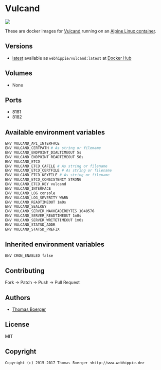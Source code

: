 # Vulcand

[![](https://images.microbadger.com/badges/image/webhippie/vulcand.svg)](https://microbadger.com/images/webhippie/vulcand "Get your own image badge on microbadger.com")

These are docker images for [Vulcand](https://github.com/mailgun/vulcand) running on an [Alpine Linux container](https://registry.hub.docker.com/u/webhippie/alpine/).


## Versions

* [latest](https://github.com/dockhippie/vulcand/tree/master) available as ```webhippie/vulcand:latest``` at [Docker Hub](https://registry.hub.docker.com/u/webhippie/vulcand/)


## Volumes

* None


## Ports

* 8181
* 8182


## Available environment variables

```bash
ENV VULCAND_API_INTERFACE
ENV VULCAND_CERTPATH # As string or filename
ENV VULCAND_ENDPOINT_DIALTIMEOUT 5s
ENV VULCAND_ENDPOINT_READTIMEOUT 50s
ENV VULCAND_ETCD
ENV VULCAND_ETCD_CAFILE # As string or filename
ENV VULCAND_ETCD_CERTFILE # As string or filename
ENV VULCAND_ETCD_KEYFILE # As string or filename
ENV VULCAND_ETCD_CONSISTENCY STRONG
ENV VULCAND_ETCD_KEY vulcand
ENV VULCAND_INTERFACE
ENV VULCAND_LOG console
ENV VULCAND_LOG_SEVERITY WARN
ENV VULCAND_READTIMEOUT 1m0s
ENV VULCAND_SEALKEY
ENV VULCAND_SERVER_MAXHEADERBYTES 1048576
ENV VULCAND_SERVER_READTIMEOUT 1m0s
ENV VULCAND_SERVER_WRITETIMEOUT 1m0s
ENV VULCAND_STATSD_ADDR
ENV VULCAND_STATSD_PREFIX
```


## Inherited environment variables

```bash
ENV CRON_ENABLED false
```


## Contributing

Fork -> Patch -> Push -> Pull Request


## Authors

* [Thomas Boerger](https://github.com/tboerger)


## License

MIT


## Copyright

```
Copyright (c) 2015-2017 Thomas Boerger <http://www.webhippie.de>
```
